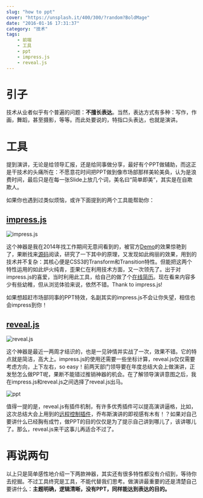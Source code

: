 ```yaml
---
slug: "how to ppt"
cover: "https://unsplash.it/400/300/?random?BoldMage"
date: "2016-01-16 17:31:37"
category: "技术"
tags:
    - 前端
    - 工具
    - ppt
    - impress.js
    - reveal.js
---
```

[](#引子 "引子")引子
==============

技术从业者似乎有个普遍的问题：**不擅长表达**。当然，表达方式有多种：写作，作画，舞蹈，甚至摄影，等等。而此处要说的，特指口头表达，也就是演讲。

[](#工具 "工具")工具
==============

提到演讲，无论是给领导汇报，还是给同事做分享，最好有个PPT做辅助，而这正是干技术的头痛所在：不愿意花时间把PPT做到像市场部那样美轮美奂，认为是浪费时间，最后只是在每一张Slide上放几个词，美名曰“简单即美”，其实是在自欺欺人。

如果你也遇到过类似烦恼，或许下面提到的两个工具能帮助你：

[](#impress-js "impress.js")[impress.js](http://impress.github.io/impress.js/)
------------------------------------------------------------------------------

![impress.js](http://zerosoul.github.io/2016/01/16/how-to-ppt/impress.png)

这个神器是我在2014年找工作期间无意间看到的，被官方[Demo](http://impress.github.io/impress.js/)的效果惊艳到了，果断找来[源码](https://github.com/impress/impress.js/blob/master/js/impress.js)阅读，研究了一下其中的原理，又发现如此绚丽的效果，用到的技术并不复杂：其核心便是CSS3的Transform和Transition特性。但能把这两个特性运用的如此炉火纯青，歪果仁在利用技术方面，又一次领先了。出于对impress.js的喜爱，当时利用此工具，给自己的做了个[在线简历](http://zerosoul.github.io/impress-resume/#/landing_page)。现在看来内容多少有些幼稚，但从浏览体验来说，依然不错。Thank to impress.js!

如果想超赶市场部同事的PPT特效，名副其实的impress.js不会让你失望，相信也会impress到你！

[](#reveal-js "reveal.js")[reveal.js](http://lab.hakim.se/reveal-js/#/)
-----------------------------------------------------------------------

![reveal.js](http://zerosoul.github.io/2016/01/16/how-to-ppt/reveal.png)

这个神器是最近一两周才结识的，也是一见钟情并实战了一次，效果不错。它的特点就是简洁，高大上。impress.js的使用还需要一些坐标计算，reveal.js仅仅需要考虑方向，上下左右，so easy！前两天部门领导要在年度总结大会上做演讲，正发愁怎么做PPT呢，果断不能错过推销神器的机会。在了解领导演讲意图之后，我在impress.js和reveal.js之间选择了reveal.js出马。

![ppt](http://zerosoul.github.io/2016/01/16/how-to-ppt/ppt.jpg)

值得一提的是，reveal.js有插件机制，有许多优秀插件可以提高演讲逼格，比如，这次总结大会上用到的[远程控制插件](https://github.com/ysmood/notell)，乔布斯演讲的即视感有木有！？如果对自己要讲什么已经胸有成竹，做PPT的目的仅仅是为了提示自己讲到哪儿了，该讲哪儿了。那么，reveal.js来干这事儿再适合不过了。

[](#再说两句 "再说两句")再说两句
====================

以上只是简单感性地介绍一下两款神器，其实还有很多特性都没有介绍到，等待你去挖掘。不过工具终究是工具，不能代替我们思考。做演讲最重要的还是清楚自己要讲什么：**主题明确，逻辑清晰，没有PPT，同样能达到表达的目的。**